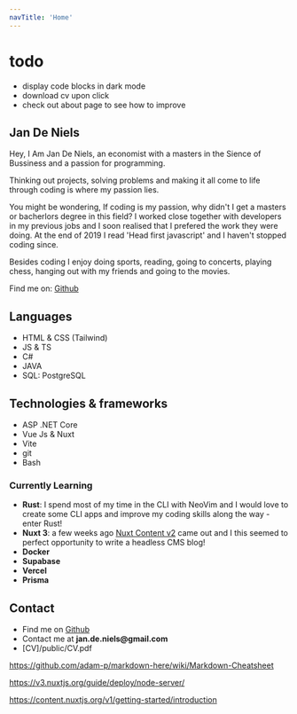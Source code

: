 ```yaml
---
navTitle: 'Home'
---
```


# todo
- display code blocks in dark mode
- download cv upon click
- check out about page to see how to improve 

## Jan De Niels

Hey, I Am Jan De Niels, an economist with a masters in the Sience of Bussiness and a passion for programming.

Thinking out projects, solving problems and making it all come to life through coding is where my passion lies.

You might be wondering, If coding is my passion, why didn't I get a masters or bacherlors degree in this field?
I worked close together with developers in my previous jobs and I soon realised that I prefered the work they were doing.
At the end of 2019 I read 'Head first javascript' and I haven't stopped coding since.

Besides coding I enjoy doing sports, reading, going to concerts, playing chess, hanging out with my friends and going to the movies. 

Find me on: [Github](https://github.com/JDN89) 





## Languages

- HTML & CSS (Tailwind)
- JS & TS
- C#  
- JAVA
- SQL: PostgreSQL

## Technologies & frameworks

- ASP .NET Core
- Vue Js & Nuxt
- Vite
- git
- Bash

### Currently Learning

- **Rust**: I spend most of my time in the CLI with NeoVim and I would love to create some CLI apps and improve my coding skills along the way - enter Rust!
- **Nuxt 3**: a few weeks ago [Nuxt Content v2](https://twitter.com/nuxt_js/status/1529161019112800256) came out and I this seemed to perfect opportunity to write a headless CMS blog!
- **Docker**
- **Supabase**
- **Vercel**
- **Prisma**

## Contact
- Find me on [Github](https://github.com/JDN89)
- Contact me at __jan.de.niels@gmail.com__
- [CV]/public/CV.pdf

https://github.com/adam-p/markdown-here/wiki/Markdown-Cheatsheet

https://v3.nuxtjs.org/guide/deploy/node-server/


https://content.nuxtjs.org/v1/getting-started/introduction
